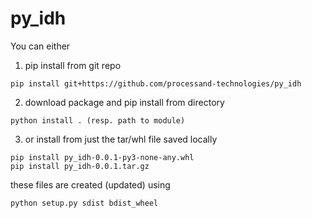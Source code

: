 # py_idh

You can either
1. pip install from git repo
```
pip install git+https://github.com/processand-technologies/py_idh
```
2. download package and pip install from directory
```
python install . (resp. path to module)
```    
3. or install from just the tar/whl file saved locally
```
pip install py_idh-0.0.1-py3-none-any.whl
pip install py_idh-0.0.1.tar.gz
```
these files are created (updated) using
```
python setup.py sdist bdist_wheel
```